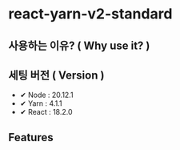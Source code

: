 # react-yarn-v2-standard

## 사용하는 이유? ( Why use it? )

## 세팅 버전 ( Version )

- ✔ Node : 20.12.1
- ✔ Yarn : 4.1.1
- ✔ React : 18.2.0

## Features
